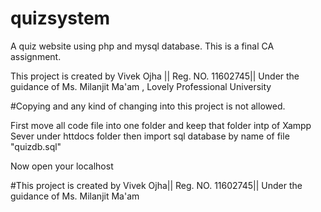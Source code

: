 # quizsystem
A quiz website using php and mysql database.
This is a final CA assignment.

This project is created by Vivek Ojha || Reg. NO. 11602745|| Under the guidance of Ms. Milanjit Ma'am , Lovely Professional University

#Copying and any kind of changing into this project is not allowed.

First move all code file into one folder and 
keep that folder intp of Xampp Sever under httdocs folder 
then import sql database by name of file "quizdb.sql"

Now open your localhost

#This project is created by Vivek Ojha|| Reg. NO. 11602745|| Under the guidance of Ms. Milanjit Ma'am
